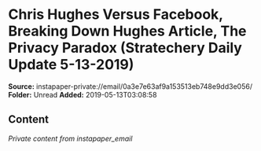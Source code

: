 # Chris Hughes Versus Facebook, Breaking Down Hughes Article, The Privacy Paradox (Stratechery Daily Update 5-13-2019)

**Source:** instapaper-private://email/0a3e7e63af9a153513eb748e9dd3e056/
**Folder:** Unread
**Added:** 2019-05-13T03:08:58




## Content
*Private content from instapaper_email*

